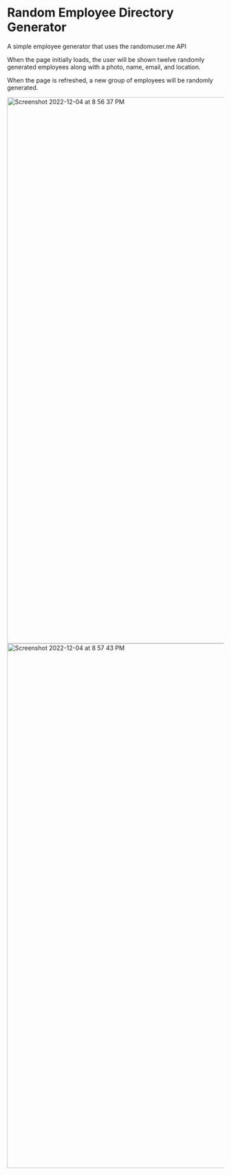 # Random Employee Directory Generator

A simple employee generator that uses the randomuser.me API

When the page initially loads, the user will be shown twelve randomly generated employees along with a photo, name, email, and location.

When the page is refreshed, a new group of employees will be randomly generated.

<img width="1271" alt="Screenshot 2022-12-04 at 8 56 37 PM" src="https://user-images.githubusercontent.com/52810667/205539635-aa1e8234-6db4-4b1b-8ee0-e4a774a3dcce.png">

<img width="1221" alt="Screenshot 2022-12-04 at 8 57 43 PM" src="https://user-images.githubusercontent.com/52810667/205539709-e2b1afab-f00c-4e91-8522-63845df97a8f.png">
